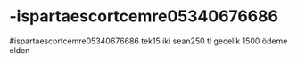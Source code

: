 # -ispartaescortcemre05340676686
#ispartaescortcemre05340676686 tek15 iki sean250 tl gecelik 1500 ödeme elden 
